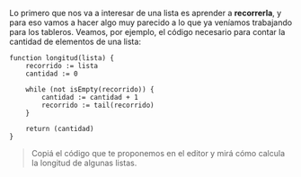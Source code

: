 Lo primero que nos va a interesar de una lista es aprender a **recorrerla**, y para eso vamos a hacer algo muy parecido a lo que ya veníamos trabajando para los tableros. Veamos, por ejemplo, el código necesario para contar la cantidad de elementos de una lista:

```puppet
function longitud(lista) {
    recorrido := lista
    cantidad := 0

    while (not isEmpty(recorrido)) {
        cantidad := cantidad + 1
        recorrido := tail(recorrido)
    }

    return (cantidad)
}
```

> Copiá el código que te proponemos en el editor y mirá cómo calcula la longitud de algunas listas.
